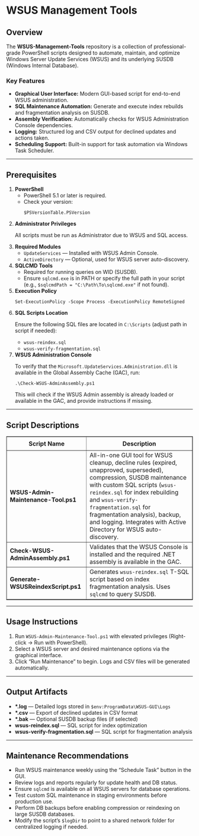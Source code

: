 <div>
  <h1>WSUS Management Tools</h1>

  <h2>Overview</h2>
  <p>
    The <strong>WSUS-Management-Tools</strong> repository is a collection of professional-grade PowerShell scripts designed to automate, maintain, and optimize Windows Server Update Services (WSUS) and its underlying SUSDB (Windows Internal Database).
  </p>

  <h3>Key Features</h3>
  <ul>
    <li><strong>Graphical User Interface:</strong> Modern GUI-based script for end-to-end WSUS administration.</li>
    <li><strong>SQL Maintenance Automation:</strong> Generate and execute index rebuilds and fragmentation analysis on SUSDB.</li>
    <li><strong>Assembly Verification:</strong> Automatically checks for WSUS Administration Console dependencies.</li>
    <li><strong>Logging:</strong> Structured log and CSV output for declined updates and actions taken.</li>
    <li><strong>Scheduling Support:</strong> Built-in support for task automation via Windows Task Scheduler.</li>
  </ul>

  <hr />

  <h2>Prerequisites</h2>
  <ol>
    <li>
      <strong>PowerShell</strong>
      <ul>
        <li>PowerShell 5.1 or later is required.</li>
        <li>Check your version:
          <pre><code>$PSVersionTable.PSVersion</code></pre>
        </li>
      </ul>
    </li>
    <li>
      <strong>Administrator Privileges</strong>
      <p>All scripts must be run as Administrator due to WSUS and SQL access.</p>
    </li>
    <li>
      <strong>Required Modules</strong>
      <ul>
        <li><code>UpdateServices</code> — Installed with WSUS Admin Console.</li>
        <li><code>ActiveDirectory</code> — Optional, used for WSUS server auto-discovery.</li>
      </ul>
    </li>
    <li>
      <strong>SQLCMD Tools</strong>
      <ul>
        <li>Required for running queries on WID (SUSDB).</li>
        <li>Ensure <code>sqlcmd.exe</code> is in PATH or specify the full path in your script (e.g., <code>$sqlcmdPath = "C:\Path\To\sqlcmd.exe"</code> if not found).</li>
      </ul>
    </li>
    <li>
      <strong>Execution Policy</strong>
      <pre><code>Set-ExecutionPolicy -Scope Process -ExecutionPolicy RemoteSigned</code></pre>
    </li>
    <li>
      <strong>SQL Scripts Location</strong>
      <p>Ensure the following SQL files are located in <code>C:\Scripts</code> (adjust path in script if needed):</p>
      <ul>
        <li><code>wsus-reindex.sql</code></li>
        <li><code>wsus-verify-fragmentation.sql</code></li>
      </ul>
    </li>
    <li>
      <strong>WSUS Administration Console</strong>
      <p>
        To verify that the <code>Microsoft.UpdateServices.Administration.dll</code> is available in the Global Assembly Cache (GAC), run:
      </p>
      <pre><code>.\Check-WSUS-AdminAssembly.ps1</code></pre>
      <p>
        This will check if the WSUS Admin assembly is already loaded or available in the GAC, and provide instructions if missing.
      </p>
    </li>
  </ol>

  <hr />

  <h2>Script Descriptions</h2>
  <table border="1" style="border-collapse: collapse; width: 100%;">
    <thead>
      <tr>
        <th style="padding: 8px;">Script Name</th>
        <th style="padding: 8px;">Description</th>
      </tr>
    </thead>
    <tbody>
      <tr>
        <td><strong>WSUS-Admin-Maintenance-Tool.ps1</strong></td>
        <td>All-in-one GUI tool for WSUS cleanup, decline rules (expired, unapproved, superseded), compression, SUSDB maintenance with custom SQL scripts (<code>wsus-reindex.sql</code> for index rebuilding and <code>wsus-verify-fragmentation.sql</code> for fragmentation analysis), backup, and logging. Integrates with Active Directory for WSUS auto-discovery.</td>
      </tr>
      <tr>
        <td><strong>Check-WSUS-AdminAssembly.ps1</strong></td>
        <td>Validates that the WSUS Console is installed and the required .NET assembly is available in the GAC.</td>
      </tr>
      <tr>
        <td><strong>Generate-WSUSReindexScript.ps1</strong></td>
        <td>Generates <code>wsus-reindex.sql</code> T-SQL script based on index fragmentation analysis. Uses <code>sqlcmd</code> to query SUSDB.</td>
      </tr>
    </tbody>
  </table>

  <hr />

  <h2>Usage Instructions</h2>
  <ol>
    <li>Run <code>WSUS-Admin-Maintenance-Tool.ps1</code> with elevated privileges (Right-click → Run with PowerShell).</li>
    <li>Select a WSUS server and desired maintenance options via the graphical interface.</li>
    <li>Click “Run Maintenance” to begin. Logs and CSV files will be generated automatically.</li>
  </ol>

  <hr />

  <h2>Output Artifacts</h2>
  <ul>
    <li><strong>*.log</strong> — Detailed logs stored in <code>$env:ProgramData\WSUS-GUI\Logs</code></li>
    <li><strong>*.csv</strong> — Export of declined updates in CSV format</li>
    <li><strong>*.bak</strong> — Optional SUSDB backup files (if selected)</li>
    <li><strong>wsus-reindex.sql</strong> — SQL script for index optimization</li>
    <li><strong>wsus-verify-fragmentation.sql</strong> — SQL script for fragmentation analysis</li>
  </ul>

  <hr />

  <h2>Maintenance Recommendations</h2>
  <ul>
    <li>Run WSUS maintenance weekly using the “Schedule Task” button in the GUI.</li>
    <li>Review logs and reports regularly for update health and DB status.</li>
    <li>Ensure <code>sqlcmd</code> is available on all WSUS servers for database operations.</li>
    <li>Test custom SQL maintenance in staging environments before production use.</li>
    <li>Perform DB backups before enabling compression or reindexing on large SUSDB databases.</li>
    <li>Modify the script’s <code>$logDir</code> to point to a shared network folder for centralized logging if needed.</li>
  </ul>
</div>
